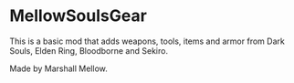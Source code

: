 # MellowSoulsGear
This is a basic mod that adds weapons, tools, items and armor from Dark Souls, Elden Ring, Bloodborne and Sekiro.

Made by Marshall Mellow.

